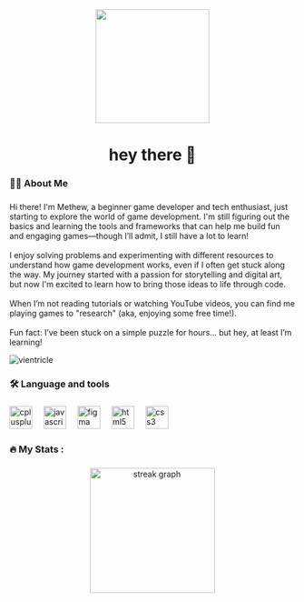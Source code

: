 <div align="center">
  <img height="200" src="https://media4.giphy.com/media/v1.Y2lkPTc5MGI3NjExdGhhZjdxdHkycTNvMGlvYWo3anB4YTd6cjIzbXJka3BidmIzcHVmcyZlcD12MV9pbnRlcm5hbF9naWZfYnlfaWQmY3Q9Zw/yvFQiN5fl1Zyi5AiTL/giphy.gif"  />
</div>

###

<h1 align="center">hey there 👋</h1>

###

<h3 align="left">👩‍💻  About Me</h3>

###

<p align="left">Hi there! I'm Methew, a beginner game developer and tech enthusiast, just starting to explore the world of game development. I'm still figuring out the basics and learning the tools and frameworks that can help me build fun and engaging games—though I’ll admit, I still have a lot to learn!<br><br>I enjoy solving problems and experimenting with different resources to understand how game development works, even if I often get stuck along the way. My journey started with a passion for storytelling and digital art, but now I'm excited to learn how to bring those ideas to life through code.<br><br>When I’m not reading tutorials or watching YouTube videos, you can find me playing games to "research" (aka, enjoying some free time!).<br><br>Fun fact: I’ve been stuck on a simple puzzle for hours... but hey, at least I’m learning!</p>
<p align="left"> <img src="https://komarev.com/ghpvc/?username=vientricle&label=Profile%20views&color=0e75b6&style=flat" alt="vientricle" /> </p>

###

<h3 align="left">🛠 Language and tools</h3>

###

<div align="left">
  <img src="https://cdn.jsdelivr.net/gh/devicons/devicon/icons/cplusplus/cplusplus-original.svg" height="40" alt="cplusplus logo"  />
  <img width="12" />
  <img src="https://cdn.jsdelivr.net/gh/devicons/devicon/icons/javascript/javascript-original.svg" height="40" alt="javascript logo"  />
  <img width="12" />
  <img src="https://cdn.jsdelivr.net/gh/devicons/devicon/icons/figma/figma-original.svg" height="40" alt="figma logo"  />
  <img width="12" />
  <img src="https://cdn.jsdelivr.net/gh/devicons/devicon/icons/html5/html5-original.svg" height="40" alt="html5 logo"  />
  <img width="12" />
  <img src="https://cdn.jsdelivr.net/gh/devicons/devicon/icons/css3/css3-original.svg" height="40" alt="css3 logo"  />
</div>

###

<h3 align="left">🔥   My Stats :</h3>

###

<div align="center">
  <img src="https://streak-stats.demolab.com?user=vientricle&locale=en&mode=daily&theme=dark&hide_border=false&border_radius=5&order=3" height="220" alt="streak graph"  />
</div>

###

